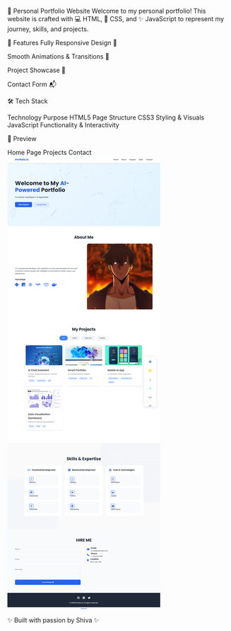 🌟 Personal Portfolio Website
Welcome to my personal portfolio!
This website is crafted with 💻 HTML, 🎨 CSS, and ✨ JavaScript to represent my journey, skills, and projects.

🚀 Features
Fully Responsive Design 📱

Smooth Animations & Transitions 🎥

Project Showcase 🎯

Contact Form 📬

🛠 Tech Stack

Technology	Purpose
HTML5	Page Structure
CSS3	Styling & Visuals
JavaScript	Functionality & Interactivity

📸 Preview

Home Page	Projects	Contact
![App Screenshot](images/shiva.png)





✨ Built with passion by Shiva ✨
